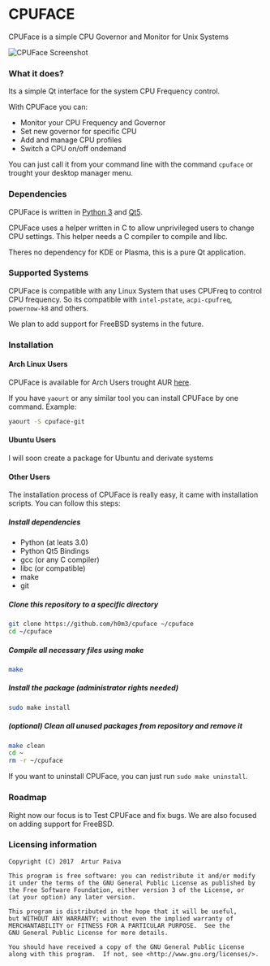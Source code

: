 # CPUFACE

CPUFace is a simple CPU Governor and Monitor for Unix Systems

![CPUFace Screenshot](https://image.ibb.co/ftJsXa/Screenshot_0607_1426.png)

### What it does?

Its a simple Qt interface for the system CPU Frequency control.

With CPUFace you can:

- Monitor your CPU Frequency and Governor
- Set new governor for specific CPU
- Add and manage CPU profiles
- Switch a CPU on/off ondemand

You can just call it from your command line with the command `cpuface` or trought your desktop manager menu.

### Dependencies

CPUFace is written in [Python 3](http://python.org) and [Qt5](http://doc.qt.io/qt-5/).

CPUFace uses a helper written in C to allow unprivileged users to change CPU settings. This helper needs a C compiler to compile and libc.

Theres no dependency for KDE or Plasma, this is a pure Qt application.

### Supported Systems

CPUFace is compatible with any Linux System that uses CPUFreq to control CPU frequency. So its compatible with `intel-pstate`, `acpi-cpufreq`, `powernow-k8` and others.

We plan to add support for FreeBSD systems in the future.

### Installation

#### Arch Linux Users

CPUFace is available for Arch Users trought AUR [here](https://aur.archlinux.org/packages/cpuface-git/).

If you have `yaourt` or any similar tool you can install CPUFace by one command. Example:

```sh
yaourt -S cpuface-git
```

#### Ubuntu Users

I will soon create a package for Ubuntu and derivate systems

#### Other Users

The installation process of CPUFace is really easy, it came with installation scripts. You can follow this steps:

##### Install dependencies

- Python (at leats 3.0)
- Python Qt5 Bindings
- gcc (or any C compiler)
- libc (or compatible)
- make
- git

##### Clone this repository to a specific directory

```sh
git clone https://github.com/h0m3/cpuface ~/cpuface
cd ~/cpuface
```

##### Compile all necessary files using make

```sh
make
```

##### Install the package (administrator rights needed)

```sh
sudo make install
```

##### (optional) Clean all unused packages from repository and remove it

```sh
make clean
cd ~
rm -r ~/cpuface
```

If you want to uninstall CPUFace, you can just run `sudo make uninstall`.

### Roadmap

Right now our focus is to Test CPUFace and fix bugs. We are also focused on adding support for FreeBSD.

### Licensing information

    Copyright (C) 2017  Artur Paiva

    This program is free software: you can redistribute it and/or modify
    it under the terms of the GNU General Public License as published by
    the Free Software Foundation, either version 3 of the License, or
    (at your option) any later version.

    This program is distributed in the hope that it will be useful,
    but WITHOUT ANY WARRANTY; without even the implied warranty of
    MERCHANTABILITY or FITNESS FOR A PARTICULAR PURPOSE.  See the
    GNU General Public License for more details.

    You should have received a copy of the GNU General Public License
    along with this program.  If not, see <http://www.gnu.org/licenses/>.
